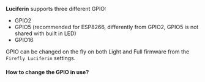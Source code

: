 **Luciferin** supports three different GPIO:
- GPIO2
- GPIO5 (recommended for ESP8266, differently from GPIO2, GPIO5 is not shared with built in LED)
- GPIO16 

GPIO can be changed on the fly on both Light and Full firmware from the `Firefly Luciferin` settings.

#### How to change the GPIO in use?

